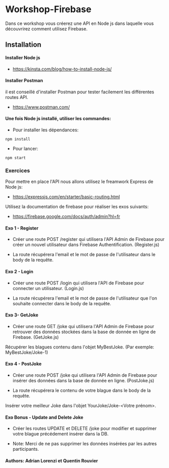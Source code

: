 # Workshop-Firebase

Dans ce workshop vous créerez une API en Node js dans laquelle vous découvrirez comment utilisez Firebase.

## Installation

#### Installer Node js

- https://kinsta.com/blog/how-to-install-node-js/

#### Installer Postman

il est conseillé d'installer Postman pour tester facilement les différentes routes API.

- https://www.postman.com/

#### Une fois Node js installé, utiliser les commandes:
- Pour installer les dépendances:

```
npm install
```

- Pour lancer:

```
npm start
```

### Exercices

Pour mettre en place l'API nous allons utilisez le freamwork Express de Node js:
- https://expressjs.com/en/starter/basic-routing.html

Utilisez la documentation de firebase pour réaliser les exos suivants: 
- https://firebase.google.com/docs/auth/admin?hl=fr

#### Exo 1 - Register
- Créer une route POST /register qui utilisera l'API Admin de Firebase pour créer un nouvel utilisateur dans Firebase Authentification. (Register.js)

- La route récupérera l'email et le mot de passe de l'utilisateur dans le body de la requête.

#### Exo 2 - Login
- Créer une route POST /login qui utilisera l'API de Firebase pour connecter un utilisateur. (Login.js)

- La route récupérera l'email et le mot de passe de l'utilisateur que l'on souhaite connecter dans le body de la requête.

#### Exo 3- GetJoke
- Créer une route GET /joke qui utilisera l'API Admin de Firebase pour retrouver des données stockées dans la base de donnée en ligne de Firebase. (GetJoke.js)

Récupérer les blagues contenu dans l'objet MyBestJoke.
(Par exemple: MyBestJoke/Joke-1)

#### Exo 4 - PostJoke
- Créer une route POST /joke qui utilisera l'API Admin de Firebase pour insérer des données dans la base de donnée en ligne. (PostJoke.js)

- La route récupérera le contenu de votre blague dans le body de la requête.

Insérer votre meilleur Joke dans l'objet YourJoke/Joke-<Votre prénom>.

#### Exo Bonus - Update and Delete Joke
- Créer les routes UPDATE et DELETE /joke pour modifier et supprimer votre blague précédement insérer dans la DB.

- Note: Merci de ne pas supprimer les données insérées par les autres participants.

#### Authors: Adrian Lorenzi et Quentin Rouvier